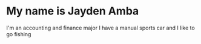 # My name is Jayden Amba
I'm an accounting and finance major
I have a manual sports car and I like to go fishing
